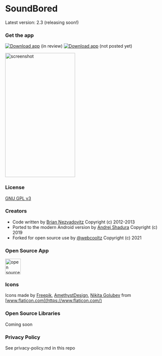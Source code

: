 SoundBored
=================================

Latest version: 2.3 (releasing soon!)

### Get the app
[![Download app](https://github.com/webcooltz/soundbored/blob/master/pictures/googleplay.png?raw=true)](https://play.google.com/store/apps/details?id=com.bri1.soundbored2) (in review)
[![Download app](https://github.com/webcooltz/soundbored/blob/master/pictures/fdroid.png)](https://f-droid.org/en/packages/soundbored2.reborn/) (not posted yet)

<img src="https://github.com/webcooltz/soundbored/blob/master/pictures/screen-cap2.png" alt="screenshot" width="225" height="400">

### License

[GNU GPL v3](https://www.gnu.org/licenses/gpl-3.0.en.html)

### Creators

* Code written by [Brian Nezvadovitz](https://github.com/brinez) Copyright (c) 2012-2013
* Ported to the modern Android version by [Andrej Shadura](https://github.com/andrewshadura) Copyright (c) 2019
* Forked for open source use by [@webcooltz](https://github.com/webcooltz) Copyright (c) 2021

### Open Source App

[<img src="https://github.com/webcooltz/soundbored/blob/master/pictures/opensource.png" alt="open source" width="50" height="50">](https://opensource.org/)

### Icons

Icons made by [Freepik](https://www.freepik.com), [AmethystDesign](https://www.flaticon.com/authors/amethystdesign), [Nikita Golubev](https://www.flaticon.com/authors/nikita-golubev) from [www.flaticon.com](https://www.flaticon.com/)

### Open Source Libraries

Coming soon

### Privacy Policy

See privacy-policy.md in this repo
